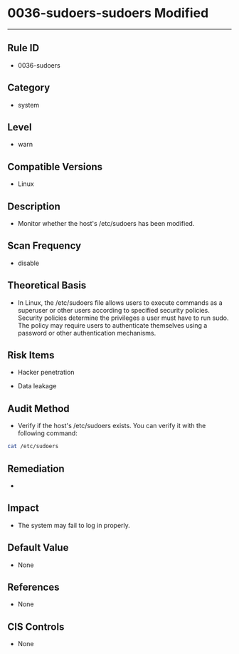 # 0036-sudoers-sudoers Modified
---

## Rule ID

- 0036-sudoers


## Category

- system


## Level

- warn


## Compatible Versions


- Linux




## Description


- Monitor whether the host's /etc/sudoers has been modified.



## Scan Frequency
- disable

## Theoretical Basis


- In Linux, the /etc/sudoers file allows users to execute commands as a superuser or other users according to specified security policies. Security policies determine the privileges a user must have to run sudo. The policy may require users to authenticate themselves using a password or other authentication mechanisms.



## Risk Items


- Hacker penetration



- Data leakage



## Audit Method
- Verify if the host's /etc/sudoers exists. You can verify it with the following command:

```bash
cat /etc/sudoers
```



## Remediation
- 


## Impact


- The system may fail to log in properly.




## Default Value


- None




## References


- None



## CIS Controls


- None